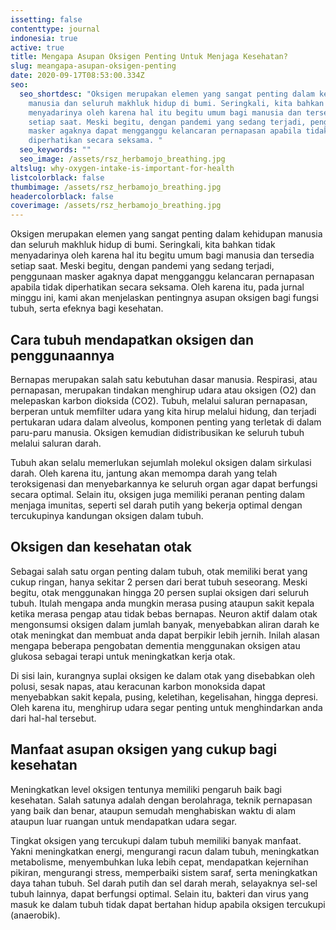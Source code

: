 ```yaml
---
issetting: false
contenttype: journal
indonesia: true
active: true
title: Mengapa Asupan Oksigen Penting Untuk Menjaga Kesehatan?
slug: meangapa-asupan-oksigen-penting
date: 2020-09-17T08:53:00.334Z
seo:
  seo_shortdesc: "Oksigen merupakan elemen yang sangat penting dalam kehidupan
    manusia dan seluruh makhluk hidup di bumi. Seringkali, kita bahkan tidak
    menyadarinya oleh karena hal itu begitu umum bagi manusia dan tersedia
    setiap saat. Meski begitu, dengan pandemi yang sedang terjadi, penggunaan
    masker agaknya dapat mengganggu kelancaran pernapasan apabila tidak
    diperhatikan secara seksama. "
  seo_keywords: ""
  seo_image: /assets/rsz_herbamojo_breathing.jpg
altslug: why-oxygen-intake-is-important-for-health
listcolorblack: false
thumbimage: /assets/rsz_herbamojo_breathing.jpg
headercolorblack: false
coverimage: /assets/rsz_herbamojo_breathing.jpg
---
```

Oksigen merupakan elemen yang sangat penting dalam kehidupan manusia dan seluruh makhluk hidup di bumi. Seringkali, kita bahkan tidak menyadarinya oleh karena hal itu begitu umum bagi manusia dan tersedia setiap saat. Meski begitu, dengan pandemi yang sedang terjadi, penggunaan masker agaknya dapat mengganggu kelancaran pernapasan apabila tidak diperhatikan secara seksama. Oleh karena itu, pada jurnal minggu ini, kami akan menjelaskan pentingnya asupan oksigen bagi fungsi tubuh, serta efeknya bagi kesehatan.

## Cara tubuh mendapatkan oksigen dan penggunaannya

Bernapas merupakan salah satu kebutuhan dasar manusia. Respirasi, atau pernapasan, merupakan tindakan menghirup udara atau oksigen (O2) dan melepaskan karbon dioksida (CO2). Tubuh, melalui saluran pernapasan, berperan untuk memfilter udara yang kita hirup melalui hidung, dan terjadi pertukaran udara dalam alveolus, komponen penting yang terletak di dalam paru-paru manusia. Oksigen kemudian didistribusikan ke seluruh tubuh melalui saluran darah.

Tubuh akan selalu memerlukan sejumlah molekul oksigen dalam sirkulasi darah. Oleh karena itu, jantung akan memompa darah yang telah teroksigenasi dan menyebarkannya ke seluruh organ agar dapat berfungsi secara optimal. Selain itu, oksigen juga memiliki peranan penting dalam menjaga imunitas, seperti sel darah putih yang bekerja optimal dengan tercukupinya kandungan oksigen dalam tubuh.

## Oksigen dan kesehatan otak

Sebagai salah satu organ penting dalam tubuh, otak memiliki berat yang cukup ringan, hanya sekitar 2 persen dari berat tubuh seseorang. Meski begitu, otak menggunakan hingga 20 persen suplai oksigen dari seluruh tubuh. Itulah mengapa anda mungkin merasa pusing ataupun sakit kepala ketika merasa pengap atau tidak bebas bernapas. Neuron aktif dalam otak mengonsumsi oksigen dalam jumlah banyak, menyebabkan aliran darah ke otak meningkat dan membuat anda dapat berpikir lebih jernih. Inilah alasan mengapa beberapa pengobatan dementia menggunakan oksigen atau glukosa sebagai terapi untuk meningkatkan kerja otak.

Di sisi lain, kurangnya suplai oksigen ke dalam otak yang disebabkan oleh polusi, sesak napas, atau keracunan karbon monoksida dapat menyebabkan sakit kepala, pusing, keletihan, kegelisahan, hingga depresi. Oleh karena itu, menghirup udara segar penting untuk menghindarkan anda dari hal-hal tersebut.

## Manfaat asupan oksigen yang cukup bagi kesehatan

Meningkatkan level oksigen tentunya memiliki pengaruh baik bagi kesehatan. Salah satunya adalah dengan berolahraga, teknik pernapasan yang baik dan benar, ataupun semudah menghabiskan waktu di alam ataupun luar ruangan untuk mendapatkan udara segar.

Tingkat oksigen yang tercukupi dalam tubuh memiliki banyak manfaat. Yakni meningkatkan energi, mengurangi racun dalam tubuh, meningkatkan metabolisme, menyembuhkan luka lebih cepat, mendapatkan kejernihan pikiran, mengurangi stress, memperbaiki sistem saraf, serta meningkatkan daya tahan tubuh. Sel darah putih dan sel darah merah, selayaknya sel-sel tubuh lainnya, dapat berfungsi optimal. Selain itu, bakteri dan virus yang masuk ke dalam tubuh tidak dapat bertahan hidup apabila oksigen tercukupi (anaerobik).